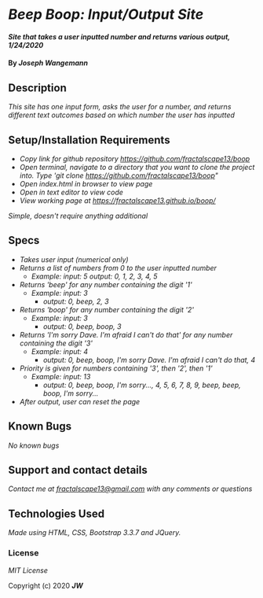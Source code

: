 # _Beep Boop: Input/Output Site_

#### _Site that takes a user inputted number and returns various output, 1/24/2020_

#### By _**Joseph Wangemann**_

## Description

_This site has one input form, asks the user for a number, and returns different text outcomes based on which number the user has inputted_

## Setup/Installation Requirements

* _Copy link for github repository https://github.com/fractalscape13/boop_
* _Open terminal, navigate to a directory that you want to clone the project into.  Type 'git clone https://github.com/fractalscape13/boop"_
* _Open index.html in browser to view page_
* _Open in text editor to view code_
* _View working page at https://fractalscape13.github.io/boop/_

_Simple, doesn't require anything additional_

## Specs

* _Takes user input (numerical only)_
* _Returns a list of numbers from 0 to the user inputted number_
    * _Example: input: 5_
                _output: 0, 1, 2, 3, 4, 5_
* _Returns 'beep' for any number containing the digit '1'_
    * _Example: input: 3_
        * _output: 0, beep, 2, 3_
* _Returns 'boop' for any number containing the digit '2'_
    * _Example: input: 3_
        * _output: 0, beep, boop, 3_
* _Returns 'I'm sorry Dave. I'm afraid I can't do that' for any number containing the digit '3'_
    * _Example: input: 4_
        * _output: 0, beep, boop, I'm sorry Dave. I'm afraid I can't do that, 4_
* _Priority is given for numbers containing '3', then '2', then '1'_
    * _Example: input: 13_
        * _output: 0, beep, boop, I'm sorry..., 4, 5, 6, 7, 8, 9, beep, beep, boop, I'm sorry..._
* _After output, user can reset the page_

## Known Bugs

_No known bugs_

## Support and contact details

_Contact me at fractalscape13@gmail.com with any comments or questions_

## Technologies Used

_Made using HTML, CSS, Bootstrap 3.3.7 and JQuery._

### License

*MIT License*

Copyright (c) 2020 **_JW_**